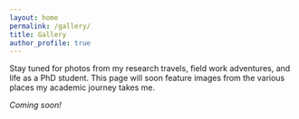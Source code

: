 ```yaml
---
layout: home
permalink: /gallery/
title: Gallery
author_profile: true
---
```


Stay tuned for photos from my research travels, field work adventures, and life as a PhD student. This page will soon feature images from the various places my academic journey takes me.

*Coming soon!*